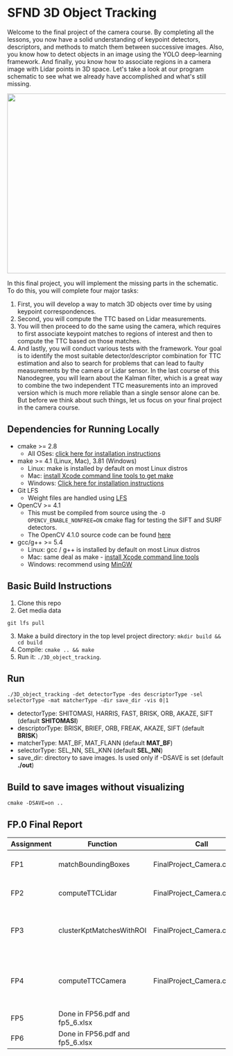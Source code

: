 # SFND 3D Object Tracking

Welcome to the final project of the camera course. By completing all the lessons, you now have a solid understanding of keypoint detectors, descriptors, and methods to match them between successive images. Also, you know how to detect objects in an image using the YOLO deep-learning framework. And finally, you know how to associate regions in a camera image with Lidar points in 3D space. Let's take a look at our program schematic to see what we already have accomplished and what's still missing.

<img src="images/course_code_structure.png" width="779" height="414" />

In this final project, you will implement the missing parts in the schematic. To do this, you will complete four major tasks: 
1. First, you will develop a way to match 3D objects over time by using keypoint correspondences. 
2. Second, you will compute the TTC based on Lidar measurements. 
3. You will then proceed to do the same using the camera, which requires to first associate keypoint matches to regions of interest and then to compute the TTC based on those matches. 
4. And lastly, you will conduct various tests with the framework. Your goal is to identify the most suitable detector/descriptor combination for TTC estimation and also to search for problems that can lead to faulty measurements by the camera or Lidar sensor. In the last course of this Nanodegree, you will learn about the Kalman filter, which is a great way to combine the two independent TTC measurements into an improved version which is much more reliable than a single sensor alone can be. But before we think about such things, let us focus on your final project in the camera course. 

## Dependencies for Running Locally
* cmake >= 2.8
  * All OSes: [click here for installation instructions](https://cmake.org/install/)
* make >= 4.1 (Linux, Mac), 3.81 (Windows)
  * Linux: make is installed by default on most Linux distros
  * Mac: [install Xcode command line tools to get make](https://developer.apple.com/xcode/features/)
  * Windows: [Click here for installation instructions](http://gnuwin32.sourceforge.net/packages/make.htm)
* Git LFS
  * Weight files are handled using [LFS](https://git-lfs.github.com/)
* OpenCV >= 4.1
  * This must be compiled from source using the `-D OPENCV_ENABLE_NONFREE=ON` cmake flag for testing the SIFT and SURF detectors.
  * The OpenCV 4.1.0 source code can be found [here](https://github.com/opencv/opencv/tree/4.1.0)
* gcc/g++ >= 5.4
  * Linux: gcc / g++ is installed by default on most Linux distros
  * Mac: same deal as make - [install Xcode command line tools](https://developer.apple.com/xcode/features/)
  * Windows: recommend using [MinGW](http://www.mingw.org/)

## Basic Build Instructions

1. Clone this repo
2. Get media data
```shell
git lfs pull
```
3. Make a build directory in the top level project directory: `mkdir build && cd build`
4. Compile: `cmake .. && make`
5. Run it: `./3D_object_tracking`.

## Run
```shell
./3D_object_tracking -det detectorType -des descriptorType -sel selectorType -mat matcherType -dir save_dir -vis 0|1
```
- detectorType: SHITOMASI, HARRIS, FAST, BRISK, ORB, AKAZE, SIFT (default **SHITOMASI**)
- descriptorType: BRISK, BRIEF, ORB, FREAK, AKAZE, SIFT (default **BRISK**)
- matcherType: MAT_BF, MAT_FLANN (default **MAT_BF**)
- selectorType: SEL_NN, SEL_KNN (default **SEL_NN**)
- save_dir: directory to save images. Is used only if -DSAVE is set (default **./out**)

## Build to save images without visualizing
```shell
cmake -DSAVE=on ..
```
## FP.0 Final Report
Assignment|Function|Call|Declared|Defined|Return|What is it|
----------|--------|----|--------|-------|------|----------|
FP1|matchBoundingBoxes|FinalProject_Camera.cpp:304|camFusion.hpp:14|camFusion_Student.cpp:354|matches|ids pairs of the matched regions of interest|
FP2|computeTTCLidar|FinalProject_Camera.cpp:342|camFusion.hpp:20|camFusion_Student.cpp:305|TTC|time-to-collision based on Lidar data|
|FP3|clusterKptMatchesWithROI|FinalProject_Camera.cpp:349|camFusion.hpp:13|camFusion_Student.cpp:150|boundingBox.kptMatches|Keypoint matches which correspond to a given bounding box|
|FP4|computeTTCCamera|FinalProject_Camera.cpp:350|camFusion.hpp:18|camFusion_Student.cpp:228|TTC|time-to-collision based on keypoint correspondences in successive images|
|FP5|Done in FP56.pdf and fp5_6.xlsx|
|FP6|Done in FP56.pdf and fp5_6.xlsx|

